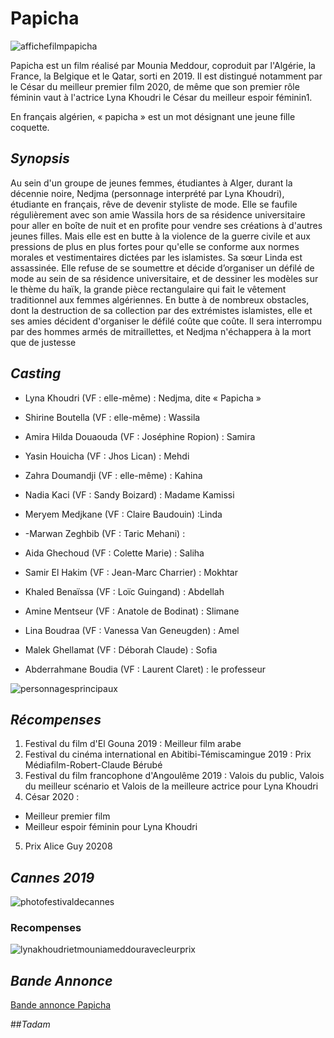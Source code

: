 # **Papicha**

![affichefilmpapicha](https://fr.web.img2.acsta.net/pictures/20/07/21/13/33/2986650.jpg)

Papicha est un film réalisé par Mounia Meddour, coproduit par l'Algérie, la France, la Belgique et le Qatar, sorti en 2019. Il est distingué notamment par le César du meilleur premier film 2020, de même que son premier rôle féminin vaut à l'actrice Lyna Khoudri le César du meilleur espoir féminin1.

En français algérien, « papicha » est un mot désignant une jeune fille coquette.


## *Synopsis*

Au sein d'un groupe de jeunes femmes, étudiantes à Alger, durant la décennie noire, Nedjma (personnage interprété par Lyna Khoudri), étudiante en français, rêve de devenir styliste de mode. Elle se faufile régulièrement avec son amie Wassila hors de sa résidence universitaire pour aller en boîte de nuit et en profite pour vendre ses créations à d'autres jeunes filles. Mais elle est en butte à la violence de la guerre civile et aux pressions de plus en plus fortes pour qu'elle se conforme aux normes morales et vestimentaires dictées par les islamistes. Sa sœur Linda est assassinée. Elle refuse de se soumettre et décide d’organiser un défilé de mode au sein de sa résidence universitaire, et de dessiner les modèles sur le thème du haïk, la grande pièce rectangulaire qui fait le vêtement traditionnel aux femmes algériennes. En butte à de nombreux obstacles, dont la destruction de sa collection par des extrémistes islamistes, elle et ses amies décident d'organiser le défilé coûte que coûte. Il sera interrompu par des hommes armés de mitraillettes, et Nedjma n'échappera à la mort que de justesse

## *Casting*

* Lyna Khoudri (VF : elle-même) : Nedjma, dite « Papicha »
* Shirine Boutella (VF : elle-même) : Wassila
* Amira Hilda Douaouda (VF : Joséphine Ropion) : Samira
* Yasin Houicha (VF : Jhos Lican) : Mehdi
* Zahra Doumandji (VF : elle-même) : Kahina
* Nadia Kaci (VF : Sandy Boizard) : Madame Kamissi
* Meryem Medjkane (VF : Claire Baudouin) :Linda
* -Marwan Zeghbib (VF : Taric Mehani) :


* Aida Ghechoud (VF : Colette Marie) : Saliha
* Samir El Hakim (VF : Jean-Marc Charrier) : Mokhtar
* Khaled Benaïssa (VF : Loïc Guingand) : Abdellah
* Amine Mentseur (VF : Anatole de Bodinat) : Slimane
* Lina Boudraa (VF : Vanessa Van Geneugden) : Amel
* Malek Ghellamat (VF : Déborah Claude) : Sofia
* Abderrahmane Boudia (VF : Laurent Claret) : le professeur




![personnagesprincipaux](https://img.20mn.fr/LbHdZzeIQFWN8x021UPYYg/768x492_actrices-realisatrice-papicha-presente-film-cannes-mai-dernier)


## *Récompenses*

1. Festival du film d'El Gouna 2019 : Meilleur film arabe
2. Festival du cinéma international en Abitibi-Témiscamingue 2019 : Prix Médiafilm-Robert-Claude Bérubé
3. Festival du film francophone d'Angoulême 2019 : Valois du public, Valois du meilleur scénario et Valois de la meilleure actrice pour Lyna Khoudri
4. César 2020 :
*  Meilleur premier film
* Meilleur espoir féminin pour Lyna Khoudri
5. Prix Alice Guy 20208


## *Cannes 2019*

![photofestivaldecannes](https://static.actu.fr/uploads/2019/05/papicha.jpg
)
### Recompenses

![lynakhoudrietmouniameddouravecleurprix](https://encrypted-tbn0.gstatic.com/images?q=tbn:ANd9GcThHHTo1Who1nWK5U8bvUClKISYnwZLMJv3_JzaC9I8hKtcTlPY8KCTbod4i28-i90PNG0&usqp=CAU)


## *Bande Annonce*

[Bande annonce Papicha](https://www.youtube.com/watch?v=6_BaALYe6rc)

##*Tadam*
